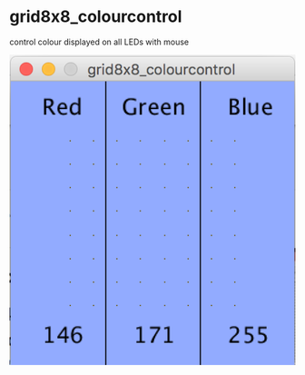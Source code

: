 # grid8x8_colourcontrol

control colour displayed on all LEDs with mouse

![alt text](./grid8x8_colourcontrol.png)
